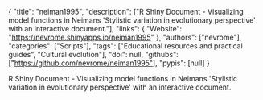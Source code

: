 {
  "title": "neiman1995",
  "description": ["R Shiny Document - Visualizing model functions in Neimans 'Stylistic variation in evolutionary perspective' with an interactive document."],
  "links": {
    "Website": "https://nevrome.shinyapps.io/neiman1995"
  },
  "authors": ["nevrome"],
  "categories": ["Scripts"],
  "tags": ["Educational resources and practical guides", "Cultural evolution"],
  "doi": null,
  "githubs": ["https://github.com/nevrome/neiman1995"],
  "pypis": [null]
}

<!-- Generated by csv2md.R – do not edit by hand -->

R Shiny Document - Visualizing model functions in Neimans 'Stylistic variation in evolutionary perspective' with an interactive document.
